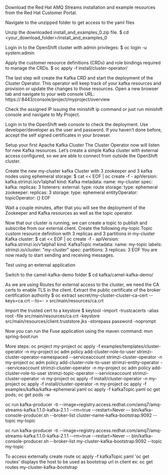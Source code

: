 Download the Red Hat AMQ Streams installation and example resources from the Red Hat Customer Portal.

Navigate to the unzipped folder to get access to the yaml files

Unzip the downloaded install_and_examples_0.zip file.
$ cd <your_download_folder>/install_and_examples_0

Login in to the OpenShift cluster with admin privileges:
$ oc login -u system:admin

Apply the customer resource definitions (CRDs) and role bindings required to manage the CRDs.
$ oc apply -f install/cluster-operator/

The last step will create the Kafka CRD and start the deployment of the Cluster Operator. This operator will keep track of your kafka resources and provision or update the changes to those resources. Open a new browser tab and navigate to your web console URL:
https://<your-ip>:8443/console/project/myproject/overview

Check the assigned IP issuing the minishift ip command or just run  minishift console and navigate to My Project.

Login in to the OpenShift web console to check the deployment. Use developer/developer as the user and password. If you haven’t done before, accept the self signed certificates in your browser.

Setup your first Apache Kafka Cluster
The Cluster Operator now will listen for new Kafka resources. Let’s create a simple Kafka cluster with external access configured, so we are able to connect from outside the OpenShift cluster.

Create the new my-cluster kafka Cluster with 3 zookeeper and 3 kafka nodes using ephemeral storage:
$ cat << EOF | oc create -f -
apiVersion: kafka.strimzi.io/v1alpha1
kind: Kafka
metadata: 
 name: my-cluster
spec:
 kafka:
   replicas: 3
   listeners:
     external:
       type: route
   storage:
     type: ephemeral
 zookeeper:
   replicas: 3
   storage:
     type: ephemeral
 entityOperator:
   topicOperator: {}
EOF

Wait a couple minutes, after that you will see the deployment of the Zookeeper and Kafka resources as well as the topic operator.

Now that our cluster is running, we can create a topic to publish and subscribe from our external client. Create the following my-topic Topic custom resource definition with 3 replicas and 3 partitions in my-cluster Kafka cluster:
$ cat << EOF | oc create -f -
apiVersion: kafka.strimzi.io/v1alpha1
kind: KafkaTopic
metadata:
 name: my-topic
 labels:
   strimzi.io/cluster: "my-cluster"
spec:
 partitions: 3
 replicas: 3
EOF
You are now ready to start sending and receiving messages.

Test using an external application

Switch to the camel-kafka-demo folder
$ cd kafka/camel-kafka-demo/

As we are using Routes for external access to the cluster, we need the CA certs to enable TLS in the client. Extract the public certificate of the broker certification authority
$ oc extract secret/my-cluster-cluster-ca-cert --keys=ca.crt --to=- > src/main/resources/ca.crt

Import the trusted cert to a keystore
$ keytool -import -trustcacerts -alias root -file src/main/resources/ca.crt -keystore src/main/resources/client.truststore.jks -storepass password -noprompt

Now you can run the Fuse application using the maven command:
mvn spring-boot:run

<!--$ mvn -Drun.jvmArguments="-Dbootstrap.server=`oc get routes my-cluster-kafka-bootstrap -o=jsonpath='{.status.ingress[0].host}{"\n"}'`:443" clean package spring-boot:run -->


More steps:
 oc project my-project
 oc apply -f examples/templates/cluster-operator -n my-project
 oc adm policy add-cluster-role-to-user strimzi-cluster-operator-namespaced --serviceaccount strimzi-cluster-operator -n my-project
 oc adm policy add-cluster-role-to-user strimzi-entity-operator --serviceaccount strimzi-cluster-operator -n my-project
 oc adm policy add-cluster-role-to-user strimzi-topic-operator --serviceaccount strimzi-cluster-operator -n my-project
 oc apply -f install/cluster-operator -n my-project
 oc apply -f install/cluster-operator -n my-project
 oc apply -f examples/kafka/kafka-ephemeral.yaml
 oc apply -f kafkaTopic.yaml
 oc get pods;
 oc get pods -w


 oc run kafka-producer -ti --image=registry.access.redhat.com/amq7/amq-streams-kafka:1.1.0-kafka-2.1.1 --rm=true --restart=Never -- bin/kafka-console-producer.sh --broker-list cluster-name-kafka-bootstrap:9092 --topic my-topic

 oc run kafka-producer -ti --image=registry.access.redhat.com/amq7/amq-streams-kafka:1.1.0-kafka-2.1.1 --rm=true --restart=Never -- bin/kafka-console-producer.sh --broker-list my-cluster-kafka-bootstrap:9092 --topic my-topic

To access externally create route
oc apply -f kafkaTopic.yaml
'oc get routes' displays the host to be used as bootstrap url in client
ex: oc get routes my-cluster-kafka-bootstrap 



